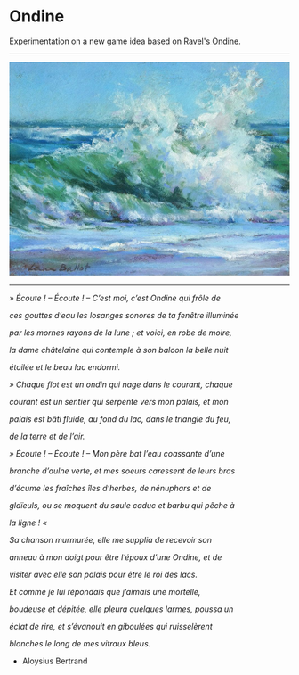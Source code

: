 # Ondine

Experimentation on a new game idea based on [Ravel's Ondine](https://www.youtube.com/watch?v=T_-1qMPDf-A).

---

![Ocean](/res/repo/Ocean.jpeg?raw=true "Ocean")

---

*» Écoute ! – Écoute ! – C’est moi, c’est Ondine qui frôle de*

*ces gouttes d’eau les losanges sonores de ta fenêtre illuminée*

*par les mornes rayons de la lune ; et voici, en robe de moire,*

*la dame châtelaine qui contemple à son balcon la belle nuit*

*étoilée et le beau lac endormi.*

*» Chaque flot est un ondin qui nage dans le courant, chaque*

*courant est un sentier qui serpente vers mon palais, et mon*

*palais est bâti fluide, au fond du lac, dans le triangle du feu,*

*de la terre et de l’air.*

*» Écoute ! – Écoute ! – Mon père bat l’eau coassante d’une*

*branche d’aulne verte, et mes soeurs caressent de leurs bras*

*d’écume les fraîches îles d’herbes, de nénuphars et de*

*glaïeuls, ou se moquent du saule caduc et barbu qui pêche à*

*la ligne ! «*

*Sa chanson murmurée, elle me supplia de recevoir son*

*anneau à mon doigt pour être l’époux d’une Ondine, et de*

*visiter avec elle son palais pour être le roi des lacs.*

*Et comme je lui répondais que j’aimais une mortelle,*

*boudeuse et dépitée, elle pleura quelques larmes, poussa un*

*éclat de rire, et s’évanouit en giboulées qui ruisselèrent*

*blanches le long de mes vitraux bleus.*

- Aloysius Bertrand
